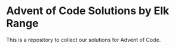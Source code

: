 # Advent of Code Solutions by Elk Range

This is a repository to collect our solutions for Advent of Code.
